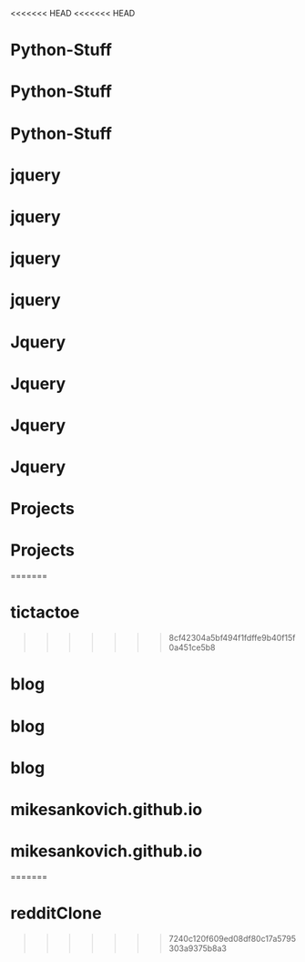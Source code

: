 <<<<<<< HEAD
<<<<<<< HEAD
# Python-Stuff
# Python-Stuff
# Python-Stuff
# jquery
# jquery
# jquery
# jquery
# Jquery
# Jquery
# Jquery
# Jquery
# Projects
# Projects
=======
# tictactoe
>>>>>>> 8cf42304a5bf494f1fdffe9b40f15f0a451ce5b8
# blog
# blog
# blog
# mikesankovich.github.io
# mikesankovich.github.io
=======
# redditClone
>>>>>>> 7240c120f609ed08df80c17a5795303a9375b8a3

